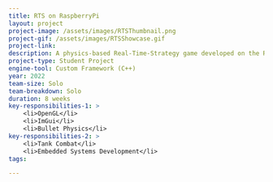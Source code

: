 ```yaml
---
title: RTS on RaspberryPi
layout: project
project-image: /assets/images/RTSThumbnail.png
project-gif: /assets/images/RTSShowcase.gif
project-link: 
description: A physics-based Real-Time-Strategy game developed on the RaspberryPi. This project is my first ever 3D game.
project-type: Student Project
engine-tool: Custom Framework (C++)
year: 2022
team-size: Solo
team-breakdown: Solo
duration: 8 weeks
key-responsibilities-1: >
    <li>OpenGL</li>
    <li>ImGui</li>
    <li>Bullet Physics</li>
key-responsibilities-2: >
    <li>Tank Combat</li>
    <li>Embedded Systems Development</li>
tags:

---
```

